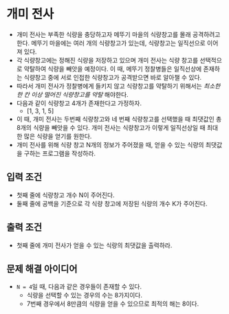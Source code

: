 # 개미 전사
- 개미 전사는 부족한 식량을 충당하고자 메뚜기 마을의 식량창고를 몰래 공격하려고 한다. 메뚜기 마을에는 여러 개의 식량창고가 있는데, 식량창고는 일직선으로 이어져 있다.
- 각 식량창고에는 정해진 식량을 저장하고 있으며 개미 전사는 식량 창고를 선택적으로 약탈하여 식량을 빼앗을 예정이다. 이 때, 메뚜기 정찰병들은 일직선상에 존재하는 식량창고 중에 서로 인접한 식량창고가 공격받으면 바로 알아챌 수 있다.
- 따라서 개미 전사가 정찰병에게 들키지 않고 식량창고를 약탈하기 위해서는 _최소한 한 칸 이상 떨어진 식량창고를 약탈_ 해야한다.
- 다음과 같이 식량창고 4개가 존재한다고 가정하자.
  - [1, 3, 1, 5]
- 이 때, 개미 전사는 두번째 식량창고와 네 번째 식량창고를 선택했을 때 최댓값인 총 8개의 식량을 빼앗을 수 있다. 개미 전사는 식량창고가 이렇게 일직선상일 때 최대한 많은 식량을 얻기를 원한다.
- 개미 전사를 위해 식량 창고 N개의 정보가 주어졌을 때, 얻을 수 있는 식량의 최댓값을 구하는 프로그램을 작성하라.

## 입력 조건
- 첫째 줄에 식량창고 개수 N이 주어진다.
- 둘째 줄에 공백을 기준으로 각 식량 창고에 저장된 식량의 개수 K가 주어진다.

## 출력 조건
- 첫째 줄에 개미 전사가 얻을 수 있는 식량의 최댓값을 출력하라.

## 문제 해결 아이디어
- `N = 4`일 때, 다음과 같은 경우들이 존재할 수 있다.
  - 식량을 선택할 수 있는 경우의 수는 8가지이다.
  - 7번째 경우에서 8만큼의 식량을 얻을 수 있으므로 최적의 해는 8이다.
    